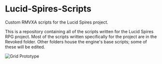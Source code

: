 # Lucid-Spires-Scripts
Custom RMVXA scripts for the Lucid Spires project.

This is a repository containing all of the scripts written for the Lucid Spires RPG project.
  Most of the scripts written specifically for the project are in the Revoked folder.
  Other folders house the engine's base scripts; some of these will be edited.

![Grid Prototype](https://github.com/andy-tan7/Lucid-Spires-Scripts/tree/master/Prototypes/battle_prototype.png)
